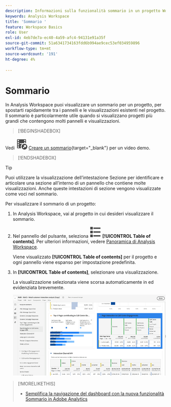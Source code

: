 ```yaml
---
description: Informazioni sulla funzionalità sommario in un progetto Workspace
keywords: Analysis Workspace
title: 'Sommario '
feature: Workspace Basics
role: User
exl-id: 4eb7de7a-ec40-4a59-afc4-94131e91a35f
source-git-commit: 51a6341734163fdd6b994ae9cec53ef034959896
workflow-type: tm+mt
source-wordcount: '191'
ht-degree: 4%

---
```


# Sommario 

In Analysis Workspace puoi visualizzare un sommario per un progetto, per spostarti rapidamente tra i pannelli e le visualizzazioni esistenti nel progetto. Il sommario è particolarmente utile quando si visualizzano progetti più grandi che contengono molti pannelli e visualizzazioni.

>[!BEGINSHADEBOX]

Vedi ![VideoCheckedOut](/help/assets/icons/VideoCheckedOut.svg) [Creare un sommario](https://video.tv.adobe.com/v/26990/?quality=12&learn=on){target="_blank"} per un video demo.

>[!ENDSHADEBOX]


>[!TIP]
>
>Puoi utilizzare la visualizzazione dell’intestazione Sezione per identificare e articolare una sezione all’interno di un pannello che contiene molte visualizzazioni. Anche queste intestazioni di sezione vengono visualizzate come voci nel sommario.
>


Per visualizzare il sommario di un progetto:

1. In Analysis Workspace, vai al progetto in cui desideri visualizzare il sommario.

1. Nel pannello del pulsante, seleziona ![VisualizzaElenco](/help/assets/icons/ViewList.svg) **[!UICONTROL Table of contents]**. Per ulteriori informazioni, vedere [Panoramica di Analysis Workspace](/help/analysis-workspace/home.md).<br/>

   Viene visualizzato **[!UICONTROL Table of contents]** per il progetto e ogni pannello viene espanso per impostazione predefinita.

1. In **[!UICONTROL Table of contents]**, selezionare una visualizzazione.<br/>

   La visualizzazione selezionata viene scorsa automaticamente in ed evidenziata brevemente.

   ![SOMMARIO evidenziato](assets/toc-highlighted.png)


>[!MORELIKETHIS]
>
>* [Semplifica la navigazione del dashboard con la nuova funzionalità Sommario in Adobe Analytics](https://experienceleaguecommunities.adobe.com/t5/adobe-analytics-blogs/simplify-dashboard-navigation-with-the-new-table-of-contents/ba-p/731284)
